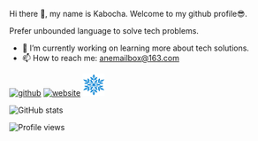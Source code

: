 Hi there 👋, my name is Kabocha. Welcome to my github profile😎.

Prefer unbounded language to solve tech problems. 

- 🔭 I’m currently working on learning more about tech solutions. 
- 📫 How to reach me: anemailbox@163.com 


[<img src='https://cdn.jsdelivr.net/npm/simple-icons@3.0.1/icons/github.svg' alt='github' height='40'>](https://github.com/kabochar)  [<img src='https://cdn.jsdelivr.net/npm/simple-icons@3.0.1/icons/icloud.svg' alt='website' height='40'>](https://kabocha.top)  <a href='https://archiveprogram.github.com/'><img src='https://raw.githubusercontent.com/acervenky/animated-github-badges/master/assets/acbadge.gif' width='40' height='40'></a> 

![GitHub stats](https://github-readme-stats.vercel.app/api?username=kabochar&show_icons=true&count_private=true)  

![Profile views](https://gpvc.arturio.dev/kabochar)  
